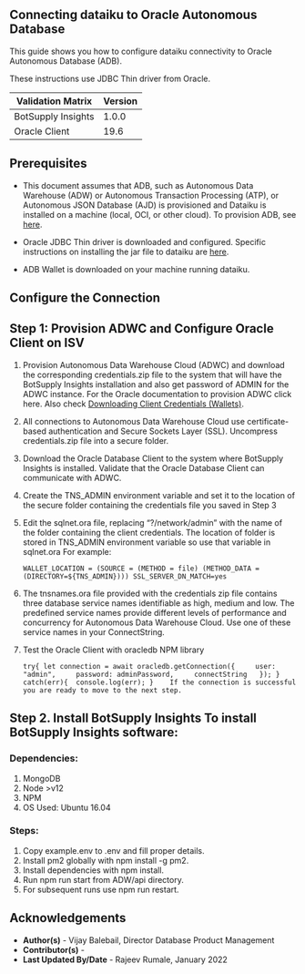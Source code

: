 ## **Connecting dataiku to Oracle Autonomous Database**

This guide shows you how to configure dataiku connectivity to Oracle Autonomous Database (ADB).

These instructions use JDBC Thin driver from Oracle.



| Validation Matrix  | Version  |
| ------------- | ------------- |
| BotSupply Insights  | 1.0.0  |
| Oracle Client  | 19.6  |




## **Prerequisites**

- This document assumes that ADB, such as Autonomous Data Warehouse (ADW) or Autonomous Transaction Processing (ATP), or Autonomous JSON Database (AJD) is provisioned and Dataiku is installed on a machine (local, OCI, or other cloud).   To provision ADB, see [here](https://docs.oracle.com/en/cloud/paas/autonomous-database/adbsa/autonomous-provision.html#GUID-0B230036-0A05-4CA3-AF9D-97A255AE0C08).

- Oracle JDBC Thin driver is downloaded and configured.  Specific instructions on installing the jar file to dataiku are [here](https://doc.dataiku.com/dss/latest/connecting/sql/oracle.html#installing-the-jdbc-driver).
- ADB Wallet is downloaded on your machine running dataiku.

## **Configure the Connection**
## Step 1:  Provision ADWC and Configure Oracle Client on ISV  

1. Provision Autonomous Data Warehouse Cloud (ADWC) and download the corresponding credentials.zip file to the system that will have the BotSupply Insights installation and also get password of ADMIN for the ADWC instance. For the Oracle documentation to provision ADWC click here. Also check [Downloading Client Credentials (Wallets)](https://doc.dataiku.com/dss/latest/connecting/sql/oracle.html#installing-the-jdbc-driver).

2. All connections to Autonomous Data Warehouse Cloud use certificate-based authentication and Secure Sockets Layer (SSL). Uncompress credentials.zip file into a secure folder.

3. Download the Oracle Database Client to the system where BotSupply Insights is installed.   Validate that the Oracle Database Client can communicate with ADWC.

4. Create the TNS_ADMIN environment variable and set it to the location of the secure folder containing the credentials file you saved in Step 3

5. Edit the sqlnet.ora file, replacing “?/network/admin” with the name of the folder containing the client credentials. The location of folder is stored in TNS_ADMIN environment variable so use that variable in sqlnet.ora For example:

    ```
    WALLET_LOCATION = (SOURCE = (METHOD = file) (METHOD_DATA = (DIRECTORY=${TNS_ADMIN}))) SSL_SERVER_DN_MATCH=yes
    ```

6. The tnsnames.ora file provided with the credentials zip file contains three database service names identifiable as high, medium and low. The predefined service names provide different levels of performance and concurrency for Autonomous Data Warehouse Cloud. Use one of these service names in your ConnectString.

7. Test the Oracle Client with oracledb NPM library

    ```
    try{ let connection = await oracledb.getConnection({     user: "admin",     password: adminPassword,     connectString   }); } catch(err){  console.log(err); }    If the connection is successful you are ready to move to the next step.
    ```

## Step 2. Install BotSupply Insights To install  BotSupply Insights software:  

### Dependencies:
1. MongoDB
2. Node >v12
3. NPM
4. OS Used: Ubuntu 16.04  

### Steps:
1. Copy example.env to .env and fill proper details.
2. Install pm2 globally with npm install -g pm2.
3. Install dependencies with npm install.
4. Run npm run start from ADW/api directory.
5. For subsequent runs use npm run restart.






## **Acknowledgements**
* **Author(s)** - Vijay Balebail, Director Database Product Management
* **Contributor(s)** -
* **Last Updated By/Date** - Rajeev Rumale, January 2022
